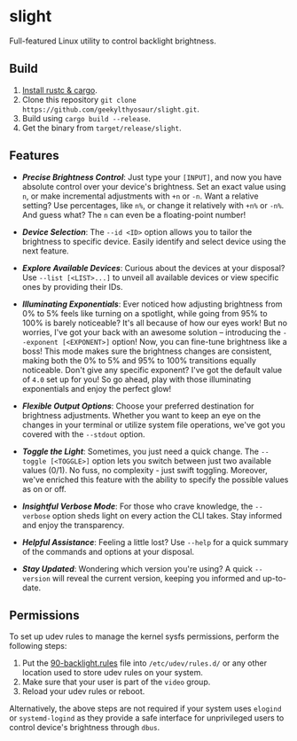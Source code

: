 # slight

Full-featured Linux utility to control backlight brightness.

## Build
1. [Install rustc & cargo](https://www.rust-lang.org/tools/install).
2. Clone this repository `git clone https://github.com/geekylthyosaur/slight.git`.
3. Build using `cargo build --release`.
4. Get the binary from `target/release/slight`.

## Features
- ***Precise Brightness Control***: Just type your `[INPUT]`, and now you have absolute control over your device's brightness. Set an exact value using `n`, or make incremental adjustments with `+n` or `-n`. Want a relative setting? Use percentages, like `n%`, or change it relatively with `+n%` or `-n%`. And guess what? The `n` can even be a floating-point number!

- ***Device Selection***: The `--id <ID>` option allows you to tailor the brightness to specific device. Easily identify and select device using the next feature.

- ***Explore Available Devices***: Curious about the devices at your disposal? Use `--list [<LIST>...]` to unveil all available devices or view specific ones by providing their IDs.

- ***Illuminating Exponentials***: Ever noticed how adjusting brightness from 0% to 5% feels like turning on a spotlight, while going from 95% to 100% is barely noticeable? It's all because of how our eyes work! But no worries, I've got your back with an awesome solution – introducing the `--exponent [<EXPONENT>]` option! Now, you can fine-tune brightness like a boss! This mode makes sure the brightness changes are consistent, making both the 0% to 5% and 95% to 100% transitions equally noticeable. Don't give any specific exponent? I've got the default value of `4.0` set up for you! So go ahead, play with those illuminating exponentials and enjoy the perfect glow!

- ***Flexible Output Options***: Choose your preferred destination for brightness adjustments. Whether you want to keep an eye on the changes in your terminal or utilize system file operations, we've got you covered with the `--stdout` option.

- ***Toggle the Light***: Sometimes, you just need a quick change. The `--toggle [<TOGGLE>]` option lets you switch between just two available values (0/1). No fuss, no complexity - just swift toggling. Moreover, we've enriched this feature with the ability to specify the possible values as on or off.

- ***Insightful Verbose Mode***: For those who crave knowledge, the `--verbose` option sheds light on every action the CLI takes. Stay informed and enjoy the transparency.

- ***Helpful Assistance***: Feeling a little lost? Use `--help` for a quick summary of the commands and options at your disposal.

- ***Stay Updated***: Wondering which version you're using? A quick `--version` will reveal the current version, keeping you informed and up-to-date.

## Permissions
To set up udev rules to manage the kernel sysfs permissions, perform the following steps:
1. Put the [90-backlight.rules](90-backlight.rules) file into `/etc/udev/rules.d/` or any other location used to store udev rules on your system.
1. Make sure that your user is part of the `video` group.
1. Reload your udev rules or reboot.

Alternatively, the above steps are not required if your system uses `elogind` or `systemd-logind` as they provide a safe interface for unprivileged users to control device's brightness through `dbus`.
